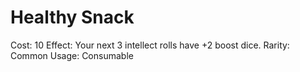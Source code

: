 # Healthy Snack

Cost: 10
Effect: Your next 3 intellect rolls have +2 boost dice.
Rarity: Common
Usage: Consumable
